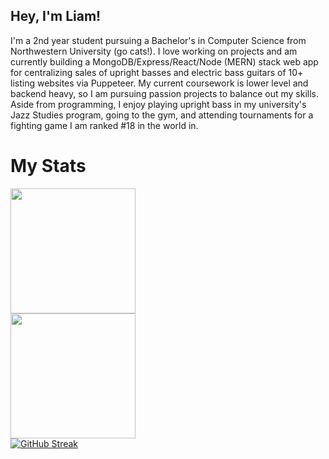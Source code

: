 ## Hey, I'm Liam!

I'm a 2nd year student pursuing a Bachelor's in Computer Science from Northwestern University (go cats!). I love working on projects and am currently building a MongoDB/Express/React/Node (MERN) stack web app for centralizing sales of upright basses and electric bass guitars of 10+ listing websites via Puppeteer. My current coursework is lower level and backend heavy, so I am pursuing passion projects to balance out my skills. Aside from programming, I enjoy playing upright bass in my university's Jazz Studies program, going to the gym, and attending tournaments for a fighting game I am ranked #18 in the world in. </div>

# My Stats

<a href = "https://github.com/anuraghazra/github-readme-stats">
  <img height=200 align="center" src="https://github-readme-stats.vercel.app/api?username=liam-powers&show_icons=true&theme=tokyonight" />
</a>

<br>

<a href = "https://github.com/anuraghazra/convoychat">
  <img height=200 align="center" src="https://github-readme-stats.vercel.app/api/top-langs/?username=liam-powers&layout=compact&theme=tokyonight" />
</a>

<br>
<a href="https://git.io/streak-stats"><img src="https://github-readme-streak-stats.herokuapp.com?user=liam-powers&theme=vue" alt="GitHub Streak" /></a>
